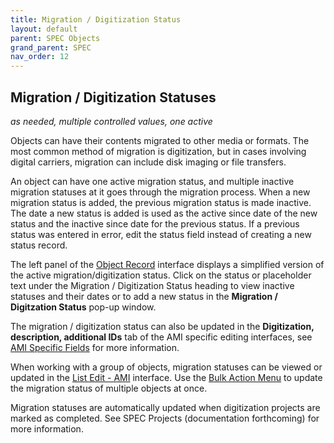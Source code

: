 ```yaml
---
title: Migration / Digitization Status
layout: default
parent: SPEC Objects
grand_parent: SPEC
nav_order: 12
---
```


## Migration / Digitization Statuses
*as needed, multiple controlled values, one active* 

Objects can have their contents migrated to other media or formats. The most common method of migration is digitization, but in cases involving digital carriers, migration can include disk imaging or file transfers. 

An object can have one active migration status, and multiple inactive migration statuses at it goes through the migration process. When a new migration status is added, the previous migration status is made inactive. The date a new status is added is used as the active since date of the new status and the inactive since date for the previous status. If a previous status was entered in error, edit the status field instead of creating a new status record. 

The left panel of the [Object Record](https://nypl.github.io/pres-docs/spec/specObjectsObjectRecord.html) interface displays a simplified version of the active migration/digitization status. Click on the status or placeholder text under the Migration / Digitization Status heading to view inactive statuses and their dates or to add a new status in the **Migration / Digitzation Status** pop-up window.

The migration / digitization status can also be updated in the **Digitization, description, additional IDs** tab of the AMI specific editing interfaces, see [AMI Specific Fields](https://nypl.github.io/pres-docs/spec/specObjectsAMI.html) for more information. 

When working with a group of objects, migration statuses can be viewed or updated in the [List Edit - AMI](https://nypl.github.io/pres-docs/spec/specObjectsListEdit.html#ami) interface. Use the [Bulk Action Menu](https://nypl.github.io/pres-docs/spec/specObjectsBulkActionMenu.html) to update the migration status of multiple objects at once. 

Migration statuses are automatically updated when digitization projects are marked as completed. See SPEC Projects (documentation forthcoming) for more information.


